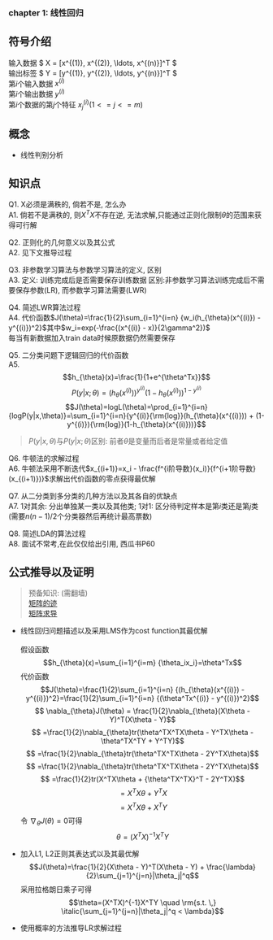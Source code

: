 ### chapter 1: 线性回归

## 符号介绍

输入数据 $ X = [x^{(1)}, x^{(2)}, \ldots, x^{(n)}]^T $ <br>
输出标签 $ Y = [y^{(1)}, y^{(2)}, \ldots, y^{(n)}]^T $ <br>
第$i$个输入数据 $x^{(i)}$ <br>
第$i$个输出数据 $y^{(i)}$ <br>
第$i$个数据的第$j$个特征 $x_j^{(i)} (1 <= j <= m)$ <br>

## 概念

- 线性判别分析


## 知识点

Q1. X必须是满秩的, 倘若不是, 怎么办 <br>
A1. 倘若不是满秩的, 则$X^TX$不存在逆, 无法求解,只能通过正则化限制$\theta$的范围来获得可行解

Q2. 正则化的几何意义以及其公式 <br>
A2. 见下文推导过程

Q3. 非参数学习算法与参数学习算法的定义, 区别 <br>
A3. 定义: 训练完成后是否需要保存训练数据 区别:非参数学习算法训练完成后不需要保存参数(LR), 而参数学习算法需要(LWR)

Q4. 简述LWR算法过程 <br>
A4. 代价函数$J(\theta)=\frac{1}{2}\sum_{i=1}^{i=n} {w_i(h_{\theta}(x^{(i)}) - y^{(i)})^2}$其中$w_i=exp(-\frac{(x^{(i)} - x)}{2\gamma^2})$<br>每当有新数据加入train data时候原数据仍然需要保存

Q5. 二分类问题下逻辑回归的代价函数 <br>
A5. 
$$h_{\theta}(x)=\frac{1}{1+e^{\theta^Tx}}$$
$$P(y|x;\theta)=(h_{\theta}(x^{(i)}))^{y^{(i)}}(1 - h_{\theta}(x^{(i)}))^{1- y^{(i)}}$$
$$J(\theta)=logL(\theta)=\prod_{i=1}^{i=n}{logP(y|x,\theta)}=\sum_{i=1}^{i=n}{y^{(i)}{\rm{log}}(h_{\theta}(x^{(i)})) + (1-y^{(i)}){\rm{log}}(1-h_{\theta}(x^{(i)}))}$$

> $P(y|x,\theta)$与$P(y|x;\theta)$区别:
> 前者$\theta$是变量而后者是常量或者给定值

Q6. 牛顿法的求解过程 <br>
A6. 牛顿法采用不断迭代$x_{(i+1)}=x_i - \frac{f^{i阶导数}(x_i)}{f^{i+1阶导数}(x_{(i+1)})}$求解出代价函数的零点获得最优解

Q7. 从二分类到多分类的几种方法以及其各自的优缺点 <br>
A7. 1对其余: 分出单独某一类以及其他类; 1对1: 区分待判定样本是第$i$类还是第$j$类(需要$n(n-1)/2$个分类器然后再统计最高票数)

Q8. 简述LDA的算法过程<br>
A8. 面试不常考,在此仅仅给出引用, 西瓜书P60

## 公式推导以及证明
> 预备知识: (需翻墙) <br>
> [矩阵的迹][1] <br>
> [矩阵求导][2] <br>

- 线性回归问题描述以及采用LMS作为cost function其最优解 <br><br>
假设函数$$h_{\theta}(x)=\sum_{i=1}^{i=m} {\theta_ix_i}=\theta^Tx$$
代价函数$$J(\theta)=\frac{1}{2}\sum_{i=1}^{i=n} {(h_{\theta}(x^{(i)}) - y^{(i)})^2}=\frac{1}{2}\sum_{i=1}^{i=n} {(\theta^Tx^{(i)} - y^{(i)})^2}$$
$$ \nabla_{\theta}J(\theta) = \frac{1}{2}\nabla_{\theta}(X\theta - Y)^T(X\theta - Y)$$
$$ =\frac{1}{2}\nabla_{\theta}tr(\theta^TX^TX\theta - Y^TX\theta - \theta^TX^TY + Y^TY)$$
$$ =\frac{1}{2}\nabla_{\theta}tr(\theta^TX^TX\theta - 2Y^TX\theta)$$
$$ =\frac{1}{2}\nabla_{\theta}tr(\theta^TX^TX\theta - 2Y^TX\theta)$$
$$ =\frac{1}{2}tr(X^TX\theta + {\theta^TX^TX}^T - 2Y^TX)$$
$$ =X^TX\theta + Y^TX$$
$$ =X^TX\theta + X^TY$$
令 $\nabla_{\theta}J(\theta) = 0$可得 $$\theta=(X^TX)^{-1}X^TY$$

- 加入L1, L2正则其表达式以及其最优解
$$J(\theta)=\frac{1}{2}(X\theta - Y)^T(X\theta - Y) + \frac{\lambda}{2}\sum_{j=1}^{j=n}|\theta_j|^q$$
采用拉格朗日乘子可得
$$\theta=(X^TX)^{-1}X^TY \quad \rm{s.t. \,} \italic{\sum_{j=1}^{j=n}|\theta_j|^q < \lambda}$$

- 使用概率的方法推导LR求解过程

[1]: https://en.wikipedia.org/wiki/Trace_(linear_algebra)
[2]: https://en.wikipedia.org/wiki/Matrix_calculus



